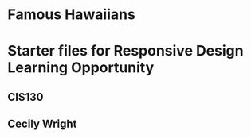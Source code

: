 # Famous Hawaiians

# Starter files for Responsive Design Learning Opportunity

## CIS130

## Cecily Wright

